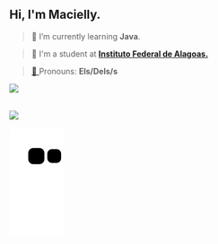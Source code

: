 <!---<div><img align="left" height="160" width="240" src="https://i.pinimg.com/originals/73/2b/b6/732bb601054da2f838f3c456203f12ce.gif"><div>--->
  
## Hi, I'm Macielly.

  > 🌱 I’m currently learning **Java**.
  
  > 🏫 I'm a student at <a href="https://www2.ifal.edu.br/">**Instituto Federal de Alagoas.**
  
  > 🌈 </a>Pronouns: **Els/Dels/s**
 
  <!---
  > *Had to have high hopes for a living*
  --->
 
<!---
Maahrcy/Maahrcy is a ✨ special ✨ repository because its `README.md` (this file) appears on your GitHub profile.
You can click the Preview link to take a look at your changes.
--->

 
<div>
  <img height="180cm" src="https://github-readme-stats.vercel.app/api?username=maahrcy&theme=synthwave&show_icons=true&include_all_commits=true&count_private=true"/>
  <!---
       <img height="180cm" src="https://github-readme-stats.vercel.app/api/top-langs/?username=maahrcy&layout=compact&langs_count=16&theme=synthwave"/>
  --->
</div>

##

<div>
  <a href = "mailto:maciellydatrindadee@gmail.com"><img src="https://img.shields.io/badge/Gmail-D14836?style=for-the-badge&logo=gmail&logoColor=white" target="_blank"></a>
<div>
  
  ![Snake animation](https://github.com/rafaballerini/rafaballerini/blob/output/github-contribution-grid-snake.svg)


